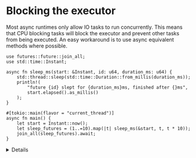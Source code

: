 # Blocking the executor

Most async runtimes only allow IO tasks to run concurrently.
This means that CPU blocking tasks will block the executor and prevent other tasks from being executed.
An easy workaround is to use async equivalent methods where possible.

```rust,editable,compile_fail
use futures::future::join_all;
use std::time::Instant;

async fn sleep_ms(start: &Instant, id: u64, duration_ms: u64) {
    std::thread::sleep(std::time::Duration::from_millis(duration_ms));
    println!(
        "future {id} slept for {duration_ms}ms, finished after {}ms",
        start.elapsed().as_millis()
    );
}

#[tokio::main(flavor = "current_thread")]
async fn main() {
    let start = Instant::now();
    let sleep_futures = (1..=10).map(|t| sleep_ms(&start, t, t * 10));
    join_all(sleep_futures).await;
}
```

<details>

* Run the code and see that the sleeps happen consecutively rather than
  concurrently.

* The `"current_thread"` flavor puts all tasks on a single thread. This makes the
  effect more obvious, but the bug is still present in the multi-threaded
  flavor.

* Switch the `std::thread::sleep` to `tokio::time::sleep` and await its result.

* Another fix would be to `tokio::task::spawn_blocking` which spawns an actual
  thread and transforms its handle into a future without blocking the executor.

* You should not think of tasks as OS threads. They do not map 1 to 1 and most
  executors will allow many tasks to run on a single OS thread. This is
  particularly problematic when interacting with other libraries via FFI, where
  that library might depend on thread-local storage or map to specific OS
  threads (e.g., CUDA). Prefer `tokio::task::spawn_blocking` in such situations.

* Use sync mutexes with care. Holding a mutex over an `.await` may cause another
  task to block, and that task may be running on the same thread.

</details>
